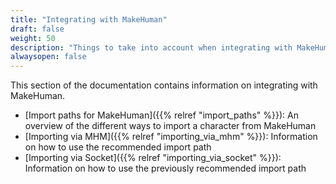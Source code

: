 ```yaml
---
title: "Integrating with MakeHuman"
draft: false
weight: 50
description: "Things to take into account when integrating with MakeHuman"
alwaysopen: false
---
```


This section of the documentation contains information on integrating with MakeHuman.

* [Import paths for MakeHuman]({{% relref "import_paths" %}}): An overview of the different ways to import a character from MakeHuman
* [Importing via MHM]({{% relref "importing_via_mhm" %}}): Information on how to use the recommended import path
* [Importing via Socket]({{% relref "importing_via_socket" %}}): Information on how to use the previously recommended import path
